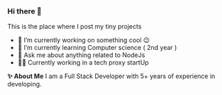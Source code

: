 ### Hi there 👋

This is the place where I post my tiny projects

- 🔭 I’m currently working on something cool 😉
- 🌱 I’m currently learning Computer science ( 2nd year )
- 💬 Ask me about anything related to NodeJs
- 👨‍💻 Currently working in a tech proxy startUp 
  

**✨  About Me**
I am a Full Stack Developer with 5+ years of experience in developing.
